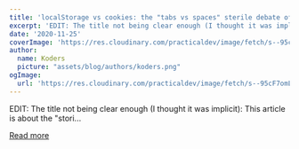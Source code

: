 ```yaml
---
title: 'localStorage vs cookies: the "tabs vs spaces" sterile debate of web development 🙄'
excerpt: 'EDIT: The title not being clear enough (I thought it was implicit): This article is about the "stori...'
date: '2020-11-25'
coverImage: 'https://res.cloudinary.com/practicaldev/image/fetch/s--95cF7omL--/c_imagga_scale,f_auto,fl_progressive,h_420,q_auto,w_1000/https://dev-to-uploads.s3.amazonaws.com/i/y4nei7g5jmmb1omqhn0w.png'
author:
  name: Koders
  picture: "assets/blog/authors/koders.png"
ogImage:
  url: 'https://res.cloudinary.com/practicaldev/image/fetch/s--95cF7omL--/c_imagga_scale,f_auto,fl_progressive,h_420,q_auto,w_1000/https://dev-to-uploads.s3.amazonaws.com/i/y4nei7g5jmmb1omqhn0w.png'
---
```


EDIT: The title not being clear enough (I thought it was implicit): This article is about the "stori...

[Read more](https://dev.to/oguimbal/localstorage-vs-cookies-the-tabs-vs-spaces-sterile-debate-of-web-development-h36)
